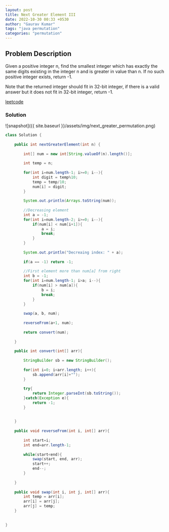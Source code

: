 ```yaml
---
layout: post
title: Next Greater Element III
date: 2022-10-30 00:33 +0530
author: "Gaurav Kumar"
tags: "java permutation"
categories: "permutation"
---
```


## Problem Description

Given a positive integer n, find the smallest integer which has exactly the same digits existing in the integer n and is greater in value than n. If no such positive integer exists, return -1.  

Note that the returned integer should fit in 32-bit integer, if there is a valid answer but it does not fit in 32-bit integer, return -1.  

[leetcode](https://leetcode.com/problems/next-greater-element-iii/)

### Solution

![snapshot]({{ site.baseurl }}/assets/img/next_greater_permutation.png)

```java
class Solution {
    
    public int nextGreaterElement(int n) {
        
        int[] num = new int[String.valueOf(n).length()];
        
        int temp = n;
        
        for(int i=num.length-1; i>=0; i--){
            int digit = temp%10;
            temp = temp/10;
            num[i] = digit;
        }
        
        System.out.println(Arrays.toString(num));
        
        //Decreasing element
        int a = -1;
        for(int i=num.length-2; i>=0; i--){
            if(num[i] < num[i+1]){
                a = i;
                break;
            }
        }
        
        System.out.println("Decreaing index: " + a);
        
        if(a == -1) return -1;
        
        //First element more than num[a] from right
        int b = -1;
        for(int i=num.length-1; i>a; i--){
            if(num[i] > num[a]){
                b = i;
                break;
            }
        }
        
        swap(a, b, num);
        
        reverseFrom(a+1, num);
        
        return convert(num);
            
    }
    
    public int convert(int[] arr){
        
        StringBuilder sb = new StringBuilder();
        
        for(int i=0; i<arr.length; i++){
            sb.append(arr[i]+"");
        }
        
        try{
            return Integer.parseInt(sb.toString());
        }catch(Exception e){
            return -1;
        }
        
        
    }
    
    public void reverseFrom(int i, int[] arr){
        
        int start=i;
        int end=arr.length-1;
        
        while(start<end){
            swap(start, end, arr);
            start++;
            end--;
        }
        
    }
    
    public void swap(int i, int j, int[] arr){
        int temp = arr[i];
        arr[i] = arr[j];
        arr[j] = temp;
    }
    
    
}
```
